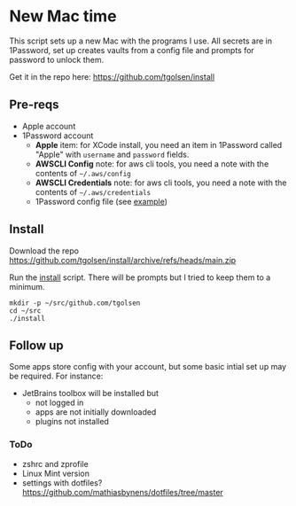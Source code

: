# New Mac time

This script sets up a new Mac with the programs I use. All secrets are in 1Password, set up creates vaults from a config file and prompts for password to unlock them.

Get it in the repo here: https://github.com/tgolsen/install

## Pre-reqs

* Apple account
* 1Password account
  * **Apple** item: for XCode install, you need an item in 1Password called "Apple" with `username` and `password` fields.
  * **AWSCLI Config** note: for aws cli tools, you need a note with the contents of `~/.aws/config` 
  * **AWSCLI Credentials** note: for aws cli tools, you need a note with the contents of `~/.aws/credentials`
  * 1Password config file (see [example](./onepassword.env.example))

## Install
Download the repo https://github.com/tgolsen/install/archive/refs/heads/main.zip

Run the [install](./install) script. There will be prompts but I tried to keep them to a minimum.

    mkdir -p ~/src/github.com/tgolsen
    cd ~/src
    ./install

## Follow up
Some apps store config with your account, but some basic intial set up may be required.
For instance:

* JetBrains toolbox will be installed but
  * not logged in
  * apps are not initially downloaded
  * plugins not installed

### ToDo
* zshrc and zprofile
* Linux Mint version
* settings with dotfiles? https://github.com/mathiasbynens/dotfiles/tree/master
